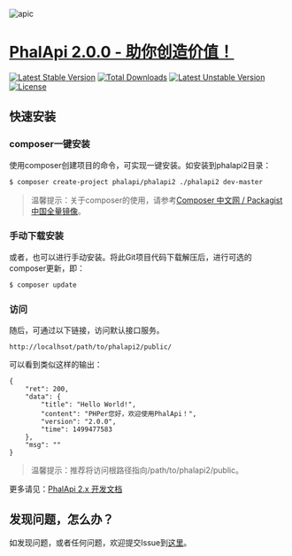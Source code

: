 ![apic](http://webtools.qiniudn.com/master-LOGO-20150410_50.jpg)  

# [PhalApi 2.0.0 - 助你创造价值！](https://www.phalapi.net/) 

[![Latest Stable Version](https://poser.pugx.org/phalapi/phalapi2/v/stable)](https://packagist.org/packages/phalapi/phalapi2)
[![Total Downloads](https://poser.pugx.org/phalapi/phalapi2/downloads)](https://packagist.org/packages/phalapi/phalapi2)
[![Latest Unstable Version](https://poser.pugx.org/phalapi/phalapi2/v/unstable)](https://packagist.org/packages/phalapi/phalapi2)
[![License](https://poser.pugx.org/phalapi/phalapi2/license)](https://packagist.org/packages/phalapi/phalapi2)

## 快速安装

### composer一键安装

使用composer创建项目的命令，可实现一键安装。如安装到phalapi2目录：

```bash
$ composer create-project phalapi/phalapi2 ./phalapi2 dev-master
```
> 温馨提示：关于composer的使用，请参考[Composer 中文网 / Packagist 中国全量镜像](http://www.phpcomposer.com/)。

### 手动下载安装

或者，也可以进行手动安装。将此Git项目代码下载解压后，进行可选的composer更新，即：  
```bash
$ composer update
```

### 访问

随后，可通过以下链接，访问默认接口服务。  
```
http://localhsot/path/to/phalapi2/public/
```
可以看到类似这样的输出：  
```
{
    "ret": 200,
    "data": {
        "title": "Hello World!",
        "content": "PHPer您好，欢迎使用PhalApi！",
        "version": "2.0.0",
        "time": 1499477583
    },
    "msg": ""
}
```

> 温馨提示：推荐将访问根路径指向/path/to/phalapi2/public。

更多请见：[PhalApi 2.x 开发文档](https://github.com/phalapi/PhalApi2/wiki)  

## 发现问题，怎么办？  

如发现问题，或者任何问题，欢迎提交Issue到[这里](https://github.com/phalapi/PhalApi2/issues)。
